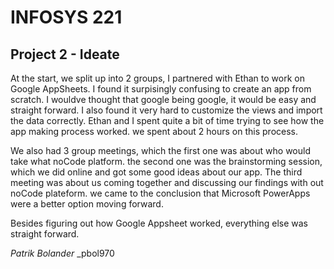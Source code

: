 
# INFOSYS 221 

## Project 2 - Ideate

<p>
At the start, we split up into 2 groups, I partnered with Ethan to work on Google AppSheets. I found it surpisingly confusing to create an app from scratch. I wouldve thought that google being google, it would be easy and straight forward. I also found it very hard to customize the views and import the data correctly. 
Ethan and I spent quite a bit of time trying to see how the app making process worked.
we spent about 2 hours on this process.

We also had 3 group meetings, which the first one was about who would take what noCode platform. the second one was the brainstorming session, which we did online and got some good ideas about our app. The third meeting was about us coming together and discussing our findings with out noCode plateform. we came to the conclusion that Microsoft PowerApps were a better option moving forward. 

Besides figuring out how Google Appsheet worked, everything else was straight forward. 


_Patrik Bolander_
_pbol970
</p>
